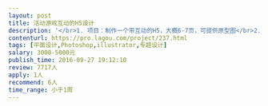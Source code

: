 ```yaml
---                
layout: post       
title: 活动游戏互动的H5设计           
description: '</br>1. 项目：制作一个带互动的H5，大概6-7页，可提供原型图</br>2. 需要参考活动主视觉及文案衍生出一个轻松活泼的H5设计</br>3. 十一期间完成设计工作</br>'     
contenturl: https://pro.lagou.com/project/237.html      
tags: [平面设计,Photoshop,illustrator,专题设计]            
salary: 3000-5000元          
publish_time: 2016-09-27 19:12:10         
review: 7717人                   
apply: 1人                   
recommend: 6人                   
time_range: 小于1周              
---                 
```

